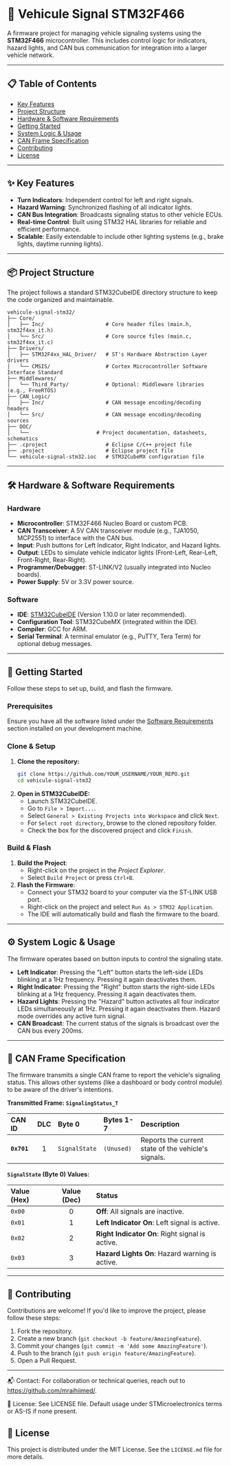 # 🚗 Vehicule Signal STM32F466

[](https://www.google.com/search?q=https://github.com/YOUR_USERNAME/YOUR_REPO/actions)
[](LICENSE.md)
[](https://www.google.com/search?q=https://www.st.com/en/microcontrollers-microprocessors/stm32f466.html)

A firmware project for managing vehicle signaling systems using the **STM32F466** microcontroller. This includes control logic for indicators, hazard lights, and CAN bus communication for integration into a larger vehicle network.

-----

## 📋 Table of Contents

  * [Key Features](https://www.google.com/search?q=%23-key-features)
  * [Project Structure](https://www.google.com/search?q=%23-project-structure)
  * [Hardware & Software Requirements](https://www.google.com/search?q=%23-hardware--software-requirements)
  * [Getting Started](https://www.google.com/search?q=%23-getting-started)
  * [System Logic & Usage](https://www.google.com/search?q=%23-system-logic--usage)
  * [CAN Frame Specification](https://www.google.com/search?q=%23-can-frame-specification)
  * [Contributing](https://www.google.com/search?q=%23-contributing)
  * [License](https://www.google.com/search?q=%23-license)

-----

## ✨ Key Features

  * **Turn Indicators**: Independent control for left and right signals.
  * **Hazard Warning**: Synchronized flashing of all indicator lights.
  * **CAN Bus Integration**: Broadcasts signaling status to other vehicle ECUs.
  * **Real-time Control**: Built using STM32 HAL libraries for reliable and efficient performance.
  * **Scalable**: Easily extendable to include other lighting systems (e.g., brake lights, daytime running lights).

-----

## 📦 Project Structure

The project follows a standard STM32CubeIDE directory structure to keep the code organized and maintainable.

```
vehicule-signal-stm32/
├── Core/
│   ├── Inc/                    # Core header files (main.h, stm32f4xx_it.h)
│   └── Src/                    # Core source files (main.c, stm32f4xx_it.c)
├── Drivers/
│   ├── STM32F4xx_HAL_Driver/   # ST's Hardware Abstraction Layer drivers
│   └── CMSIS/                  # Cortex Microcontroller Software Interface Standard
├── Middlewares/
│   └── Third_Party/            # Optional: Middleware libraries (e.g., FreeRTOS)
├── CAN_Logic/
│   ├── Inc/                    # CAN message encoding/decoding headers
│   └── Src/                    # CAN message encoding/decoding sources
├── DOC/
│   └──                      # Project documentation, datasheets, schematics
├── .cproject                   # Eclipse C/C++ project file
├── .project                    # Eclipse project file
└── vehicule-signal-stm32.ioc   # STM32CubeMX configuration file
```

-----

## 🛠️ Hardware & Software Requirements

### Hardware

  * **Microcontroller**: STM32F466 Nucleo Board or custom PCB.
  * **CAN Transceiver**: A 5V CAN transceiver module (e.g., TJA1050, MCP2551) to interface with the CAN bus.
  * **Input**: Push buttons for Left Indicator, Right Indicator, and Hazard lights.
  * **Output**: LEDs to simulate vehicle indicator lights (Front-Left, Rear-Left, Front-Right, Rear-Right).
  * **Programmer/Debugger**: ST-LINK/V2 (usually integrated into Nucleo boards).
  * **Power Supply**: 5V or 3.3V power source.

### Software

  * **IDE**: [STM32CubeIDE](https://www.st.com/en/development-tools/stm32cubeide.html) (Version 1.10.0 or later recommended).
  * **Configuration Tool**: STM32CubeMX (integrated within the IDE).
  * **Compiler**: GCC for ARM.
  * **Serial Terminal**: A terminal emulator (e.g., PuTTY, Tera Term) for optional debug messages.

-----

## 🚀 Getting Started

Follow these steps to set up, build, and flash the firmware.

### Prerequisites

Ensure you have all the software listed under the [Software Requirements](https://www.google.com/search?q=%23-hardware--software-requirements) section installed on your development machine.

### Clone & Setup

1.  **Clone the repository:**
    ```bash
    git clone https://github.com/YOUR_USERNAME/YOUR_REPO.git
    cd vehicule-signal-stm32
    ```
2.  **Open in STM32CubeIDE:**
      * Launch STM32CubeIDE.
      * Go to `File > Import...`.
      * Select `General > Existing Projects into Workspace` and click `Next`.
      * For `Select root directory`, browse to the cloned repository folder.
      * Check the box for the discovered project and click `Finish`.

### Build & Flash

1.  **Build the Project**:
      * Right-click on the project in the *Project Explorer*.
      * Select `Build Project` or press `Ctrl+B`.
2.  **Flash the Firmware**:
      * Connect your STM32 board to your computer via the ST-LINK USB port.
      * Right-click on the project and select `Run As > STM32 Application`.
      * The IDE will automatically build and flash the firmware to the board.

-----

## ⚙️ System Logic & Usage

The firmware operates based on button inputs to control the signaling state.

  * **Left Indicator**: Pressing the "Left" button starts the left-side LEDs blinking at a 1Hz frequency. Pressing it again deactivates them.
  * **Right Indicator**: Pressing the "Right" button starts the right-side LEDs blinking at a 1Hz frequency. Pressing it again deactivates them.
  * **Hazard Lights**: Pressing the "Hazard" button activates all four indicator LEDs simultaneously at 1Hz. Pressing it again deactivates them. Hazard mode overrides any active turn signal.
  * **CAN Broadcast**: The current status of the signals is broadcast over the CAN bus every 200ms.

-----

## 📡 CAN Frame Specification

The firmware transmits a single CAN frame to report the vehicle's signaling status. This allows other systems (like a dashboard or body control module) to be aware of the driver's intentions.

**Transmitted Frame: `SignalingStatus_T`**

| CAN ID | DLC | Byte 0 | Bytes 1-7 | Description |
| :--- | :-: | :--- | :--- | :--- |
| **`0x701`** | 1 | `SignalState` | `(Unused)` | Reports the current state of the vehicle's signals. |

**`SignalState` (Byte 0) Values:**

| Value (Hex) | Value (Dec) | Status |
| :--- | :-: | :--- |
| `0x00` | 0 | **Off**: All signals are inactive. |
| `0x01` | 1 | **Left Indicator On**: Left signal is active. |
| `0x02` | 2 | **Right Indicator On**: Right signal is active. |
| `0x03` | 3 | **Hazard Lights On**: Hazard warning is active. |

-----

## 🤝 Contributing

Contributions are welcome\! If you'd like to improve the project, please follow these steps:

1.  Fork the repository.
2.  Create a new branch (`git checkout -b feature/AmazingFeature`).
3.  Commit your changes (`git commit -m 'Add some AmazingFeature'`).
4.  Push to the branch (`git push origin feature/AmazingFeature`).
5.  Open a Pull Request.

-----
📬 Contact: For collaboration or technical queries, reach out to https://github.com/mraihiimed/.

📜 License: See LICENSE file. Default usage under STMicroelectronics terms or AS-IS if none present.

## 📄 License

This project is distributed under the MIT License. See the `LICENSE.md` file for more details.
